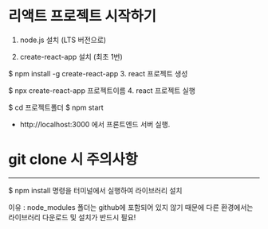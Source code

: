 # 리액트 프로젝트 시작하기

1. node.js 설치 (LTS 버전으로)

2. create-react-app 설치 (최초 1번)

$ npm install -g create-react-app 3. react 프로젝트 생성

$ npx create-react-app 프로젝트이름 4. react 프로젝트 실행

$ cd 프로젝트폴더
$ npm start

- http://localhost:3000 에서 프론트엔드 서버 실행.

# git clone 시 주의사항

---

$ npm install
명령을 터미널에서 실행하여
라이브러리 설치<br>

이유 : node_modules 폴더는 github에 포함되어 있지 않기 때문에 다른 환경에서는 라이브러리
다운로드 및 설치가 반드시 필요!
